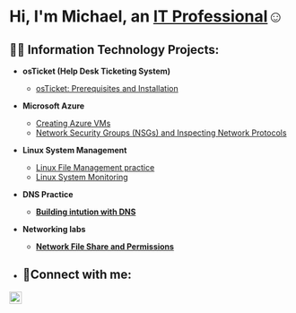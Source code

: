<h1>Hi, I'm Michael, an <a href="https://linkedin.com/in/Josh">IT Professional</a>☺</h1>

<h2>👨‍💻 Information Technology Projects:</h2>

- <b>osTicket (Help Desk Ticketing System)</b>
  - [osTicket: Prerequisites and Installation](https://github.com/michaeltucker24/osticket-prereqs)
- <b>Microsoft Azure</b>
  - [Creating Azure VMs](https://github.com/michaeltucker24/Lab-1-Creating-VMs-in-Azure)
  - [Network Security Groups (NSGs) and Inspecting Network Protocols](https://github.com/michaeltucker24/azure-network-protocols)
- <b>Linux System Management</b>
  - [Linux File Management practice](https://github.com/michaeltucker24/File-Management-and-Permissions-Script)
  - [Linux System Monitoring](https://github.com/Mamutt7/Linux-System-Monitoring-Script/blob/main/README.md)
- <b>DNS Practice<b>
  - [Building intution with DNS](https://github.com/michaeltucker24/Lab-6-Building-intuition-for-DNS)
- <b>Networking labs<b>
  - [Network File Share and Permissions](https://github.com/Mamutt7/Lab-7-Network-File-Shares-and-Permissions)  

- <h2>🤳Connect with me:</h2>


[<img align="left" alt="Josh | LinkedIn" width="22px" src="https://cdn.jsdelivr.net/npm/simple-icons@v3/icons/linkedin.svg" />][linkedin]


[linkedin]: https://linkedin.com/in/Josh
